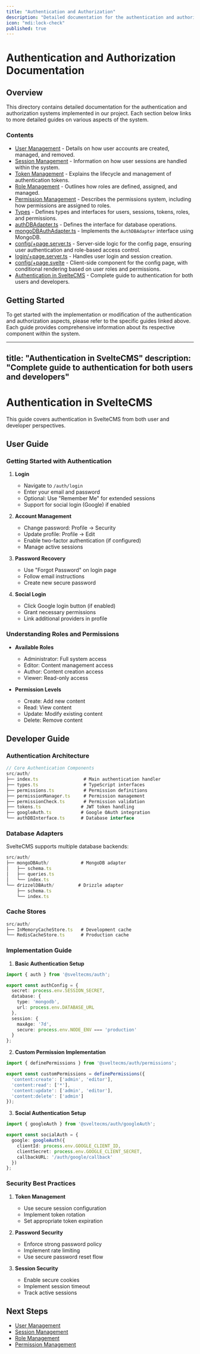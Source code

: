 ```yaml
---
title: "Authentication and Authorization"
description: "Detailed documentation for the authentication and authorization systems implemented in our project."
icon: "mdi:lock-check"
published: true
---
```


# Authentication and Authorization Documentation

## Overview

This directory contains detailed documentation for the authentication and authorization systems implemented in our project. Each section below links to more detailed guides on various aspects of the system.


### Contents

- [User Management](docs/UserManagement.md) - Details on how user accounts are created, managed, and removed.
- [Session Management](docs/SessionManagement.md) - Information on how user sessions are handled within the system.
- [Token Management](docs/TokenManagement.md) - Explains the lifecycle and management of authentication tokens.
- [Role Management](docs/RoleManagement.md) - Outlines how roles are defined, assigned, and managed.
- [Permission Management](docs/PermissionManagement.md) - Describes the permissions system, including how permissions are assigned to roles.
- [Types](docs/Types.md) - Defines types and interfaces for users, sessions, tokens, roles, and permissions.
- [authDBAdapter.ts](docs/authDBAdapter.md) - Defines the interface for database operations.
- [mongoDBAuthAdapter.ts](docs/mongoDBAuthAdapter.md) - Implements the `AuthDBAdapter` interface using MongoDB.
- [config/+page.server.ts](docs/config-page.server.md) - Server-side logic for the config page, ensuring user authentication and role-based access control.
- [login/+page.server.ts](docs/login-page.server.md) - Handles user login and session creation.
- [config/+page.svelte](docs/config-page.svelte.md) - Client-side component for the config page, with conditional rendering based on user roles and permissions.
- [Authentication in SvelteCMS](docs/AuthenticationInSvelteCMS.md) - Complete guide to authentication for both users and developers.

## Getting Started

To get started with the implementation or modification of the authentication and authorization aspects, please refer to the specific guides linked above. Each guide provides comprehensive information about its respective component within the system.

---
title: "Authentication in SvelteCMS"
description: "Complete guide to authentication for both users and developers"
---

# Authentication in SvelteCMS

This guide covers authentication in SvelteCMS from both user and developer perspectives.

## User Guide

### Getting Started with Authentication

1. **Login**
   - Navigate to `/auth/login`
   - Enter your email and password
   - Optional: Use "Remember Me" for extended sessions
   - Support for social login (Google) if enabled

2. **Account Management**
   - Change password: Profile → Security
   - Update profile: Profile → Edit
   - Enable two-factor authentication (if configured)
   - Manage active sessions

3. **Password Recovery**
   - Use "Forgot Password" on login page
   - Follow email instructions
   - Create new secure password

4. **Social Login**
   - Click Google login button (if enabled)
   - Grant necessary permissions
   - Link additional providers in profile

### Understanding Roles and Permissions

- **Available Roles**
  - Administrator: Full system access
  - Editor: Content management access
  - Author: Content creation access
  - Viewer: Read-only access

- **Permission Levels**
  - Create: Add new content
  - Read: View content
  - Update: Modify existing content
  - Delete: Remove content

## Developer Guide

### Authentication Architecture

```typescript
// Core Authentication Components
src/auth/
├── index.ts                 # Main authentication handler
├── types.ts                 # TypeScript interfaces
├── permissions.ts           # Permission definitions
├── permissionManager.ts     # Permission management
├── permissionCheck.ts       # Permission validation
├── tokens.ts               # JWT token handling
├── googleAuth.ts           # Google OAuth integration
└── authDBInterface.ts      # Database interface
```

### Database Adapters

SvelteCMS supports multiple database backends:

```typescript
src/auth/
├── mongoDBAuth/            # MongoDB adapter
│   ├── schema.ts
│   ├── queries.ts
│   └── index.ts
└── drizzelDBAuth/         # Drizzle adapter
    ├── schema.ts
    └── index.ts
```

### Cache Stores

```typescript
src/auth/
├── InMemoryCacheStore.ts   # Development cache
└── RedisCacheStore.ts      # Production cache
```

### Implementation Guide

1. **Basic Authentication Setup**
```typescript
import { auth } from '@sveltecms/auth';

export const authConfig = {
  secret: process.env.SESSION_SECRET,
  database: {
    type: 'mongodb',
    url: process.env.DATABASE_URL
  },
  session: {
    maxAge: '7d',
    secure: process.env.NODE_ENV === 'production'
  }
};
```

2. **Custom Permission Implementation**
```typescript
import { definePermissions } from '@sveltecms/auth/permissions';

export const customPermissions = definePermissions({
  'content:create': ['admin', 'editor'],
  'content:read': ['*'],
  'content:update': ['admin', 'editor'],
  'content:delete': ['admin']
});
```

3. **Social Authentication Setup**
```typescript
import { googleAuth } from '@sveltecms/auth/googleAuth';

export const socialAuth = {
  google: googleAuth({
    clientId: process.env.GOOGLE_CLIENT_ID,
    clientSecret: process.env.GOOGLE_CLIENT_SECRET,
    callbackURL: '/auth/google/callback'
  })
};
```

### Security Best Practices

1. **Token Management**
   - Use secure session configuration
   - Implement token rotation
   - Set appropriate token expiration

2. **Password Security**
   - Enforce strong password policy
   - Implement rate limiting
   - Use secure password reset flow

3. **Session Security**
   - Enable secure cookies
   - Implement session timeout
   - Track active sessions

## Next Steps

- [User Management](./03-UserManagement.md)
- [Session Management](./04-SessionManagement.md)
- [Role Management](./05-RoleManagement.md)
- [Permission Management](./07-PermissionManagement.md)